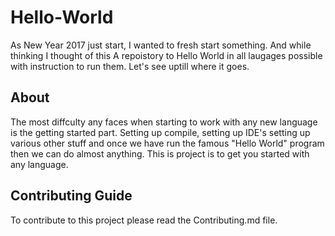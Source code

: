# Hello-World
As New Year 2017 just start, I wanted to fresh start something. And while thinking I thought of this A repoistory to Hello World in all laugages possible with instruction to run them. Let's see uptill where it goes. 

## About
The most diffculty any faces when starting to work with any new language is the getting started part. Setting up compile, setting up IDE's setting up various other stuff and once we have run the famous "Hello World" program then we can do almost anything. This is project is to get you started with any language.
## Contributing Guide
To contribute to this project please read the Contributing.md file.